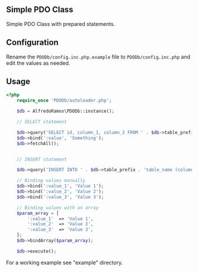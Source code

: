## Simple PDO Class
Simple PDO Class with prepared statements.

## Configuration
Rename the ```PDODb/config.inc.php.example``` file to ```PDODb/config.inc.php``` and edit the values as needed.

## Usage
```php
<?php
	require_once 'PDODb/autoloader.php';

	$db = AlfredoRamos\PDODb::instance();

	// SELECT statement

	$db->query('SELECT id, column_1, column_2 FROM ' . $db->table_prefix . 'table_name WHERE column_3 = :value');
	$db->bind(':value', 'Something');
	$db->fetchAll();


	// INSERT statement

	$db->query('INSERT INTO ' . $db->table_prefix . 'table_name (column_1, column_2) VALUES (:value_1, :value_2, :value3)');

	// Binding values manually
	$db->bind(':value_1', 'Value 1');
	$db->bind(':value_2', 'Value 2');
	$db->bind(':value_3', 'Value 3');

	// Binding values with an array
	$param_array = [
		':value_1'	=> 'Value 1',
		':value_2'	=> 'Value 2',
		':value_3'	=> 'Value 3',
	];
	$db->bindArray($param_array);

	$db->execute();
```

For a working example see "example" directory.